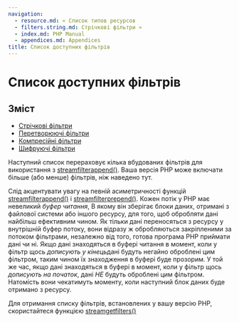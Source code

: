 ```yaml
---
navigation:
  - resource.md: « Список типов ресурсов
  - filters.string.md: Стрічкові фільтри »
  - index.md: PHP Manual
  - appendices.md: Appendices
title: Список доступних фільтрів
---
```

# Список доступних фільтрів

## Зміст

-   [Стрічкові фільтри](filters.string.md)
-   [Перетворюючі фільтри](filters.convert.md)
-   [Компресійні фільтри](filters.compression.md)
-   [Шифруючі фільтри](filters.encryption.md)

Наступний список перераховує кілька вбудованих фільтрів для використання з [streamfilterappend()](function.stream-filter-append.md). Ваша версія PHP може включати більше (або менше) фільтрів, ніж наведено тут.

Слід акцентувати увагу на певній асиметричності функцій [streamfilterappend()](function.stream-filter-append.md) і [streamfilterprepend()](function.stream-filter-prepend.md). Кожен потік у PHP має невеликий *буфер читання*, В якому він зберігає блоки даних, отримані з файлової системи або іншого ресурсу, для того, щоб обробляти дані найбільш ефективним чином. Як тільки дані переносяться з ресурсу у внутрішній буфер потоку, вони відразу ж обробляються закріпленими за потоком фільтрами, незалежно від того, готова програма PHP приймати дані чи ні. Якщо дані знаходяться в буфері читання в момент, коли у фільтр щось *дописують у кінець*дані будуть негайно оброблені цим фільтром, таким чином їх знаходження в буфері буде прозорим. У той же час, якщо дані знаходяться в буфері в момент, коли у фільтр щось *дописують на початок*, дані *НЕ* будуть оброблені цим фільтром. Натомість вони чекатимуть моменту, коли наступний блок даних буде отримано з ресурсу.

Для отримання списку фільтрів, встановлених у вашу версію PHP, скористайтеся функцією [streamgetfilters()](function.stream-get-filters.md)
